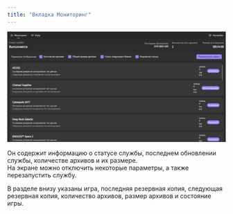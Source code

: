 ```yaml
---
title: "Вкладка Мониторинг"
---
```


<img src="../assets/image31.png" alt="" />

Он содержит информацию о статусе службы, последнем обновлении службы, количестве архивов и их размере.\
На экране можно отключить некоторые параметры, а также перезапустить службу.

В разделе внизу указаны игра, последняя резервная копия, следующая резервная копия, количество архивов, размер архивов и состояние игры.
